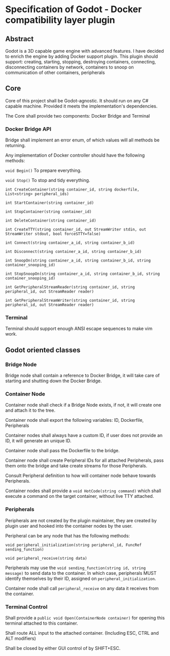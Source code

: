 # Specification of Godot - Docker compatibility layer plugin

## Abstract
Godot is a 3D capable game engine with advanced features.
I have decided to enrich the engine by adding Docker support plugin.
This plugin should support:
creating, starting, stopping, destroying containers,
connecting, disconnecting containers by network,
containers to snoop on communication of other containers,
peripherals

## Core

Core of this project shall be Godot-agnostic.
It should run on any C# capable machine.
Provided it meets the implementation's dependencies.

The Core shall provide two components: Docker Bridge and Terminal

### Docker Bridge API

Bridge shall implement an error enum, of which values will all methods be returning.

Any implementation of Docker controller should have the following methods:

```void Begin()```
To prepare everything.

```void Stop()```
To stop and tidy everything.

```int CreateContainer(string container_id, string dockerfile, List<string> peripheral_ids)```

```int StartContainer(string container_id)```

```int StopContainer(string container_id)```

```int DeleteContainer(string container_id)```

```int CreateTTY(string container_id, out StreamWriter stdin, out StreamWriter stdout, bool forceSTTY=false)```

```int Connect(string container_a_id, string container_b_id)```

```int Disconnect(string container_a_id, string container_b_id)```

```int SnoopOn(string container_a_id, string container_b_id, string container_snooping_id)```

```int StopSnoopOn(string container_a_id, string container_b_id, string container_snooping_id)```

```int GetPeripheralStreamReader(string container_id, string peripheral_id, out StreamReader reader)```

```int GetPeripheralStreamWriter(string container_id, string peripheral_id, out StreamReader reader)```

### Terminal

Terminal should support enough ANSI escape sequences to make vim work.

## Godot oriented classes

### Bridge Node

Bridge node shall contain a reference to Docker Bridge,
it will take care of starting and shutting down the Docker Bridge.

### Container Node

Container node shall check if a Bridge Node exists, if not, 
it will create one and attach it to the tree.

Container node shall export the following variables:
ID, Dockerfile, Peripherals

Container nodes shall always have a custom ID,
if user does not provide an ID, it will generate an unique ID.

Container node shall pass the Dockerfile to the bridge.

Container node shall create Peripheral IDs for all attached Peripherals,
pass them onto the bridge and take create streams for those Peripherals.

Consult Peripheral definition to how will container node behave towards
Peripherals.

Container nodes shall provide a `void HotCode(string command)`
which shall execute a command on the target container, without live TTY attached.

### Peripherals

Peripherals are not created by the plugin maintainer,
they are created by plugin user and hooked into the container nodes by
the user.

Peripheral can be any node that has the following methods:

`void peripheral_initialization(string peripheral_id, FuncRef sending_function)`

`void peripheral_receive(string data)`

Peripherals may use the `void sending_function(string id, string message)`
to send data to the container. In which case, peripherals MUST identify
themselves by their ID, assigned on `peripheral_initialization`.
 
Container node shall call `peripheral_receive` on any data it receives from the container.

### Terminal Control

Shall provide a `public void Open(ContainerNode container)` for opening
this terminal attached to this container.

Shall route ALL input to the attached container.
(Including ESC, CTRL and ALT modifiers)

Shall be closed by either GUI control of by SHIFT+ESC.